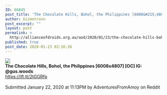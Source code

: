 ```yaml
---
ID: 66845
post_title: 'The Chocolate Hills, Bohol, the Philippines [6008&#215;4807] [OC] IG: @gus.woods &#8211; Seen on Reddit'
author: Gizmotronn
post_excerpt: ""
layout: post
permalink: >
  http://allianceofdroids.org.au/aod/2020/01/23/the-chocolate-hills-bohol-the-philippines-6008x4807-oc-ig-gus-woods-seen-on-reddit/
published: true
post_date: 2020-01-23 02:16:26
---
```

<img src="https://i.redd.it/iysxv67cjcc41.jpg"><br>
<b>The Chocolate Hills, Bohol, the Philippines [6008x4807] [OC] IG: @gus.woods</b><br>
https://ift.tt/2tGGRfp<br>
<br>
Submitted January 22, 2020 at 11:13PM by AdventuresFromAmoy on Reddit<br>